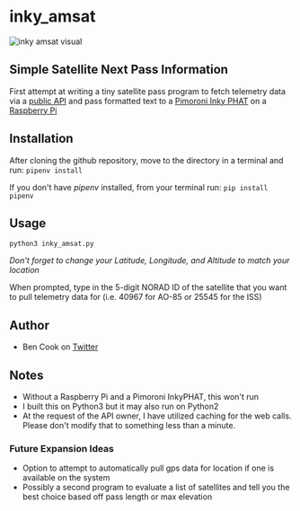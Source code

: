 # inky_amsat
![inky amsat visual](https://nanoloop.io/inky_amsat.jpg "Inky Amsat")

## Simple Satellite Next Pass Information
First attempt at writing a tiny satellite pass program to fetch telemetry data via a [public API](http://satellites.calum.org/) and pass formatted text to a [Pimoroni Inky PHAT](https://shop.pimoroni.com/products/inky-phat) on a [Raspberry Pi](https://raspberrypi.org)

## Installation
After cloning the github repository, move to the directory in a terminal and run: `pipenv install`

If you don't have *pipenv* installed, from your terminal run: `pip install pipenv`

## Usage
`python3 inky_amsat.py`

_Don't forget to change your Latitude, Longitude, and Altitude to match your location_

When prompted, type in the 5-digit NORAD ID of the satellite that you want to pull telemetry data for (i.e. 40967 for AO-85 or 25545 for the ISS)

## Author
* Ben Cook on [Twitter](https://twitter.com/bpcook)

## Notes
* Without a Raspberry Pi and a Pimoroni InkyPHAT, this won't run
* I built this on Python3 but it may also run on Python2
* At the request of the API owner, I have utilized caching for the web calls. Please don't modify that to something less than a minute.

### Future Expansion Ideas
* Option to attempt to automatically pull gps data for location if one is available on the system
* Possibly a second program to evaluate a list of satellites and tell you the best choice based off pass length or max elevation